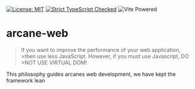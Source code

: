 
[![License: MIT](https://img.shields.io/badge/License-MIT-yellow.svg)](https://opensource.org/licenses/MIT) [![Strict TypeScript Checked](https://badgen.net/badge/TS/Strict "Strict TypeScript Checked")](https://www.typescriptlang.org) ![](https://badges.aleen42.com/src/vitejs.svg "Vite Powered") 

# arcane-web

> If you want to improve the performance of your web application, >then use less JavaScript. However, if you must use Javascript, DO >NOT USE VIRTUAL DOM!

This philosophy guides arcanes web development, we have kept the framework lean

